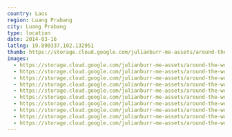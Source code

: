 ```yaml
---
country: Laos
region: Luang Prabang
city: Luang Prabang
type: location
date: 2014-03-16
latlng: 19.890337,102.132951
thumb: https://storage.cloud.google.com/julianburr-me-assets/around-the-world/laos/luang-prabang/IMG_3453--thumb.JPG
images:
  - https://storage.cloud.google.com/julianburr-me-assets/around-the-world/laos/luang-prabang/IMG_3453.JPG
  - https://storage.cloud.google.com/julianburr-me-assets/around-the-world/laos/luang-prabang/IMG_3471.JPG
  - https://storage.cloud.google.com/julianburr-me-assets/around-the-world/laos/luang-prabang/IMG_3489.JPG
  - https://storage.cloud.google.com/julianburr-me-assets/around-the-world/laos/luang-prabang/IMG_3441.JPG
  - https://storage.cloud.google.com/julianburr-me-assets/around-the-world/laos/luang-prabang/IMG_3443.JPG
  - https://storage.cloud.google.com/julianburr-me-assets/around-the-world/laos/luang-prabang/IMG_3445.JPG
  - https://storage.cloud.google.com/julianburr-me-assets/around-the-world/laos/luang-prabang/IMG_3477.JPG
  - https://storage.cloud.google.com/julianburr-me-assets/around-the-world/laos/luang-prabang/IMG_3464.JPG
  - https://storage.cloud.google.com/julianburr-me-assets/around-the-world/laos/luang-prabang/IMG_3510.JPG
  - https://storage.cloud.google.com/julianburr-me-assets/around-the-world/laos/luang-prabang/IMG_3475.JPG
---
```

